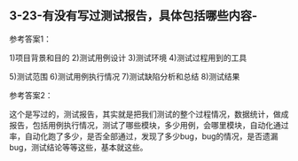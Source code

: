 ## 3-23-有没有写过测试报告，具体包括哪些内容-

参考答案1：

1)项目背景和目的 2)测试用例设计  3)测试环境   4)测试过程用到的工具

5)测试范围  6)测试用例执行情况  7)测试缺陷分析和总结   8)测试结果

参考答案2：

这个是写过的，测试报告，其实就是把我们测试的整个过程情况，数据统计，做成报告，包括用例执行情况，测试了哪些模块，多少用例，会哪里模块，自动化通过率，自动化跑了多少，是否全部通过，发现了多少bug，bug的情况，是否遗漏bug，测试结论等等这些，基本就这些。
